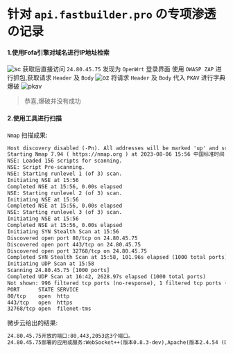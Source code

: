 # 针对 `api.fastbuilder.pro` の专项渗透の记录

#### 1.使用Fofa引擎对域名进行IP地址检索
![sc](https://img1.imgtp.com/2023/08/06/iJaOFP1X.png)
获取后直接访问 `24.80.45.75`
发现为 `OpenWrt` 登录界面
使用 `OWASP ZAP` 进行抓包,获取请求 `Header` 及 `Body`
![oz](https://img1.imgtp.com/2023/08/06/FIRn4lCD.png)
将请求 `Header` 及 `Body` 代入 `PKAV` 进行字典爆破
![pkav](https://img1.imgtp.com/2023/08/06/PJ97gqYP.png)

> 恭喜,爆破并没有成功

#### 2.使用工具进行扫描
`Nmap` 扫描成果:
```txt
Host discovery disabled (-Pn). All addresses will be marked 'up' and scan times may be slower.
Starting Nmap 7.94 ( https://nmap.org ) at 2023-08-06 15:56 中国标准时间
NSE: Loaded 156 scripts for scanning.
NSE: Script Pre-scanning.
NSE: Starting runlevel 1 (of 3) scan.
Initiating NSE at 15:56
Completed NSE at 15:56, 0.00s elapsed
NSE: Starting runlevel 2 (of 3) scan.
Initiating NSE at 15:56
Completed NSE at 15:56, 0.00s elapsed
NSE: Starting runlevel 3 (of 3) scan.
Initiating NSE at 15:56
Completed NSE at 15:56, 0.00s elapsed
Initiating SYN Stealth Scan at 15:56
Discovered open port 80/tcp on 24.80.45.75
Discovered open port 443/tcp on 24.80.45.75
Discovered open port 32768/tcp on 24.80.45.75
Completed SYN Stealth Scan at 15:58, 101.96s elapsed (1000 total ports)
Initiating UDP Scan at 15:58
Scanning 24.80.45.75 [1000 ports]
Completed UDP Scan at 16:42, 2628.97s elapsed (1000 total ports)
Not shown: 996 filtered tcp ports (no-response), 1 filtered tcp ports (port-unreach)
PORT      STATE SERVICE
80/tcp    open  http
443/tcp   open  https
32768/tcp open  filenet-tms
```
微步云给出的结果:
```txt
24.80.45.75开放的端口:80,443,2053这3个端口。
24.80.45.75部署的应用或服务:WebSocket++(版本0.8.3-dev),Apache(版本2.4.54 (Debian))。
```